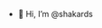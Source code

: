 - 👋 Hi, I’m @shakards

<!---
shakards/shakards is a ✨ special ✨ repository because its `README.md` (this file) appears on your GitHub profile.
You can click the Preview link to take a look at your changes.
--->
